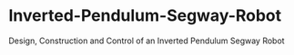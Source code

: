# Inverted-Pendulum-Segway-Robot
Design, Construction and Control  of an Inverted Pendulum Segway Robot
